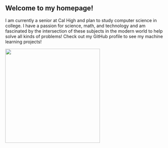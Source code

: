 ## Welcome to my homepage!

I am currently a senior at Cal High and plan to study computer science in college. I have a passion for science, math, and technology and am fascinated by the intersection of these subjects in the modern world to help solve all kinds of problems! Check out my GitHub profile to see my machine learning projects!

<img src="https://user-images.githubusercontent.com/59634524/114822258-a1baae80-9d76-11eb-9b5c-8a73108cffe6.jpg" width="300" />


